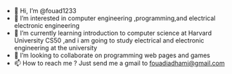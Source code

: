 - 👋 Hi, I’m @fouad1233
- 👀 I’m interested in computer engineering ,programming,and electrical electronic engineering
- 🌱 I’m currently learning introduction to computer science at Harvard University CS50 ,and i am going to study electrical and electronic engineering at the university
- 💞️ I’m looking to collaborate on programming web pages and games
- 📫 How to reach me ? Just send me a gmail to fouadiadhami@gmail.com

<!---
fouad1233/fouad1233 is a ✨ special ✨ repository because its `README.md` (this file) appears on your GitHub profile.
You can click the Preview link to take a look at your changes.
--->
